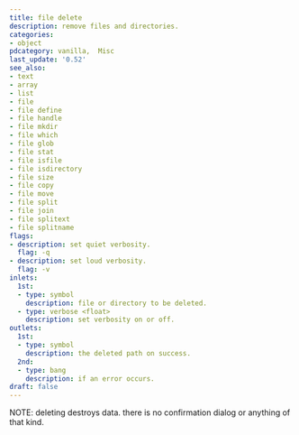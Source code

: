 ```yaml
---
title: file delete
description: remove files and directories.
categories:
- object
pdcategory: vanilla,  Misc
last_update: '0.52'
see_also:
- text
- array
- list
- file
- file define
- file handle
- file mkdir
- file which
- file glob
- file stat
- file isfile
- file isdirectory
- file size
- file copy
- file move
- file split
- file join
- file splitext
- file splitname
flags:
- description: set quiet verbosity.
  flag: -q
- description: set loud verbosity.
  flag: -v
inlets:
  1st:
  - type: symbol
    description: file or directory to be deleted.
  - type: verbose <float>
    description: set verbosity on or off.
outlets:
  1st:
  - type: symbol
    description: the deleted path on success.
  2nd:
  - type: bang
    description: if an error occurs.
draft: false
---
```

NOTE: deleting destroys data. there is no confirmation dialog or anything of that kind.
